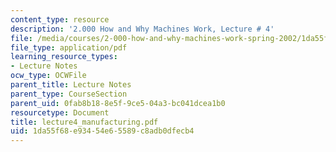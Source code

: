 ```yaml
---
content_type: resource
description: '2.000 How and Why Machines Work, Lecture # 4'
file: /media/courses/2-000-how-and-why-machines-work-spring-2002/1da55f68e93454e65589c8adb0dfecb4_lecture4_manufacturing.pdf
file_type: application/pdf
learning_resource_types:
- Lecture Notes
ocw_type: OCWFile
parent_title: Lecture Notes
parent_type: CourseSection
parent_uid: 0fab8b18-8e5f-9ce5-04a3-bc041dcea1b0
resourcetype: Document
title: lecture4_manufacturing.pdf
uid: 1da55f68-e934-54e6-5589-c8adb0dfecb4
---
```

